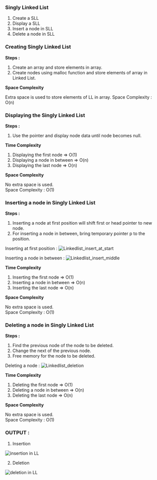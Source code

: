 ### Singly Linked List 

1. Create a SLL 
2. Display a SLL 
3. Insert a node in SLL 
4. Delete a node in SLL 

### Creating Singly Linked List 

**Steps :**  

1. Create an array and store elements in array.
2. Create nodes using malloc function and store elements of array in Linked List. 

**Space Complexity** 

Extra space is used to store elements of LL in array. 
Space Complexity : O(n) 

### Displaying the Singly Linked List 

**Steps :**

1. Use the pointer and display node data until node becomes null.

**Time Complexity** 

1. Displaying the first node => O(1) 
2. Displaying a node in between => O(n) 
3. Displaying the last node => O(n) 

**Space Complexity** 

No extra space is used.   
Space Complexity : O(1)  

### Inserting a node in Singly Linked List 

**Steps :** 

1. Inserting a node at first position will shift first or head pointer to new node.
2. For inserting a node in between, bring temporary pointer p to the position. 

Inserting at first position :
![Linkedlist_insert_at_start](https://user-images.githubusercontent.com/81226536/157304956-2cee37f1-5cda-455a-ad4a-477b74cdad01.png)

Inserting a node in between : 
![Linkedlist_insert_middle](https://user-images.githubusercontent.com/81226536/157304917-d53314ee-add4-412b-9a45-71e24e53f8d2.png)
 
**Time Complexity** 

1. Inserting the first node => O(1) 
2. Inserting a node in between => O(n) 
3. Inserting the last node => O(n) 

**Space Complexity** 

No extra space is used.  
Space Complexity : O(1) 

### Deleting a node in Singly Linked List 

**Steps :**

1. Find the previous node of the node to be deleted. 
2. Change the next of the previous node. 
3. Free memory for the node to be deleted.


Deleting a node  :
![Linkedlist_deletion](https://user-images.githubusercontent.com/81226536/157306410-645f3871-7d8d-4f01-8492-66862d6da268.png)

**Time Complexity** 

1. Deleting the first node => O(1) 
2. Deleting a node in between => O(n) 
3. Deleting the last node => O(n) 

**Space Complexity** 

No extra space is used.   
Space Complexity : O(1) 

### OUTPUT : 

1. Insertion 

![insertion in LL](https://user-images.githubusercontent.com/81226536/157299920-c3f7b0c3-9251-4480-af1b-f48d716a2547.png)

2. Deletion 

![deletion in LL](https://user-images.githubusercontent.com/81226536/157299882-c34dad3e-f087-4bf7-b480-ccc45cc32b00.png)
